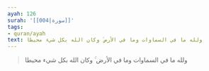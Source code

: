 ```yaml
---
ayah: 126
surah: '[[004|سورة]]'
tags:
- quran/ayah
text: ولله ما في السماوات وما في الأرض ۚ وكان الله بكل شيء محيطا
---
```

> ولله ما في السماوات وما في الأرض ۚ وكان الله بكل شيء محيطا
